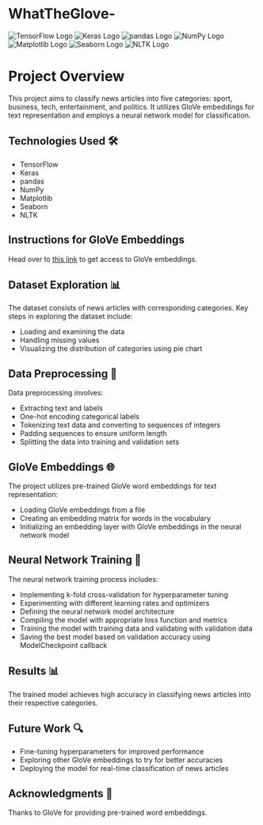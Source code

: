 # WhatTheGlove-

![TensorFlow Logo](https://upload.wikimedia.org/wikipedia/commons/thumb/1/11/TensorFlowLogo.svg/120px-TensorFlowLogo.svg.png) ![Keras Logo](https://upload.wikimedia.org/wikipedia/commons/thumb/a/ae/Keras_logo.svg/120px-Keras_logo.svg.png) ![pandas Logo](https://upload.wikimedia.org/wikipedia/commons/thumb/e/ed/Pandas_logo.svg/120px-Pandas_logo.svg.png) ![NumPy Logo](https://upload.wikimedia.org/wikipedia/commons/thumb/1/1a/NumPy_logo.svg/120px-NumPy_logo.svg.png) ![Matplotlib Logo](https://upload.wikimedia.org/wikipedia/commons/thumb/0/01/Created_with_Matplotlib-logo.svg/120px-Created_with_Matplotlib-logo.svg.png) ![Seaborn Logo](https://seaborn.pydata.org/_static/logo-wide-lightbg.svg) ![NLTK Logo](https://upload.wikimedia.org/wikipedia/commons/thumb/0/05/NLTK_logo.svg/120px-NLTK_logo.svg.png)



# Project Overview

This project aims to classify news articles into five categories: sport, business, tech, entertainment, and politics. It utilizes GloVe embeddings for text representation and employs a neural network model for classification.

## Technologies Used 🛠️
- TensorFlow
- Keras
- pandas
- NumPy
- Matplotlib
- Seaborn
- NLTK

## Instructions for GloVe Embeddings
Head over to [this link](https://nlp.stanford.edu/data/glove.6B.zip) to get access to GloVe embeddings.

## Dataset Exploration 📊
The dataset consists of news articles with corresponding categories. Key steps in exploring the dataset include:
- Loading and examining the data
- Handling missing values
- Visualizing the distribution of categories using pie chart

## Data Preprocessing 🧹
Data preprocessing involves:
- Extracting text and labels
- One-hot encoding categorical labels
- Tokenizing text data and converting to sequences of integers
- Padding sequences to ensure uniform length
- Splitting the data into training and validation sets

## GloVe Embeddings 🌐
The project utilizes pre-trained GloVe word embeddings for text representation:
- Loading GloVe embeddings from a file
- Creating an embedding matrix for words in the vocabulary
- Initializing an embedding layer with GloVe embeddings in the neural network model

## Neural Network Training 🧠
The neural network training process includes:
- Implementing k-fold cross-validation for hyperparameter tuning
- Experimenting with different learning rates and optimizers
- Defining the neural network model architecture
- Compiling the model with appropriate loss function and metrics
- Training the model with training data and validating with validation data
- Saving the best model based on validation accuracy using ModelCheckpoint callback

## Results 📊
The trained model achieves high accuracy in classifying news articles into their respective categories.

## Future Work 🔍
- Fine-tuning hyperparameters for improved performance
- Exploring other GloVe embeddings to try for better accuracies
- Deploying the model for real-time classification of news articles

## Acknowledgments 🙏
Thanks to GloVe for providing pre-trained word embeddings.
